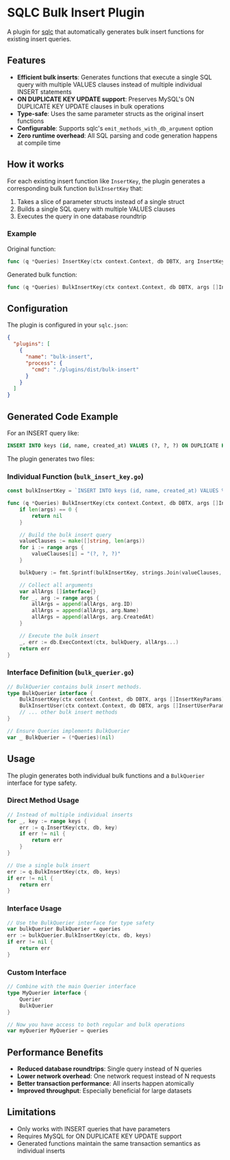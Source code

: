 # SQLC Bulk Insert Plugin

A plugin for [sqlc](https://github.com/sqlc-dev/sqlc) that automatically generates bulk insert functions for existing insert queries.

## Features

- **Efficient bulk inserts**: Generates functions that execute a single SQL query with multiple VALUES clauses instead of multiple individual INSERT statements
- **ON DUPLICATE KEY UPDATE support**: Preserves MySQL's ON DUPLICATE KEY UPDATE clauses in bulk operations
- **Type-safe**: Uses the same parameter structs as the original insert functions
- **Configurable**: Supports sqlc's `emit_methods_with_db_argument` option
- **Zero runtime overhead**: All SQL parsing and code generation happens at compile time

## How it works

For each existing insert function like `InsertKey`, the plugin generates a corresponding bulk function `BulkInsertKey` that:

1. Takes a slice of parameter structs instead of a single struct
2. Builds a single SQL query with multiple VALUES clauses
3. Executes the query in one database roundtrip

### Example

Original function:
```go
func (q *Queries) InsertKey(ctx context.Context, db DBTX, arg InsertKeyParams) error
```

Generated bulk function:
```go
func (q *Queries) BulkInsertKey(ctx context.Context, db DBTX, args []InsertKeyParams) error
```

## Configuration

The plugin is configured in your `sqlc.json`:

```json
{
  "plugins": [
    {
      "name": "bulk-insert",
      "process": {
        "cmd": "./plugins/dist/bulk-insert"
      }
    }
  ]
}
```

## Generated Code Example

For an INSERT query like:
```sql
INSERT INTO keys (id, name, created_at) VALUES (?, ?, ?) ON DUPLICATE KEY UPDATE name = VALUES(name)
```

The plugin generates two files:

### Individual Function (`bulk_insert_key.go`)
```go
const bulkInsertKey = `INSERT INTO keys (id, name, created_at) VALUES %s ON DUPLICATE KEY UPDATE name = VALUES(name)`

func (q *Queries) BulkInsertKey(ctx context.Context, db DBTX, args []InsertKeyParams) error {
    if len(args) == 0 {
        return nil
    }

    // Build the bulk insert query
    valueClauses := make([]string, len(args))
    for i := range args {
        valueClauses[i] = "(?, ?, ?)"
    }

    bulkQuery := fmt.Sprintf(bulkInsertKey, strings.Join(valueClauses, ", "))

    // Collect all arguments
    var allArgs []interface{}
    for _, arg := range args {
        allArgs = append(allArgs, arg.ID)
        allArgs = append(allArgs, arg.Name)
        allArgs = append(allArgs, arg.CreatedAt)
    }

    // Execute the bulk insert
    _, err := db.ExecContext(ctx, bulkQuery, allArgs...)
    return err
}
```

### Interface Definition (`bulk_querier.go`)
```go
// BulkQuerier contains bulk insert methods.
type BulkQuerier interface {
    BulkInsertKey(ctx context.Context, db DBTX, args []InsertKeyParams) error
    BulkInsertUser(ctx context.Context, db DBTX, args []InsertUserParams) error
    // ... other bulk insert methods
}

// Ensure Queries implements BulkQuerier
var _ BulkQuerier = (*Queries)(nil)
```

## Usage

The plugin generates both individual bulk functions and a `BulkQuerier` interface for type safety.

### Direct Method Usage
```go
// Instead of multiple individual inserts
for _, key := range keys {
    err := q.InsertKey(ctx, db, key)
    if err != nil {
        return err
    }
}

// Use a single bulk insert
err := q.BulkInsertKey(ctx, db, keys)
if err != nil {
    return err
}
```

### Interface Usage
```go
// Use the BulkQuerier interface for type safety
var bulkQuerier BulkQuerier = queries
err := bulkQuerier.BulkInsertKey(ctx, db, keys)
if err != nil {
    return err
}
```

### Custom Interface
```go
// Combine with the main Querier interface
type MyQuerier interface {
    Querier
    BulkQuerier
}

// Now you have access to both regular and bulk operations
var myQuerier MyQuerier = queries
```

## Performance Benefits

- **Reduced database roundtrips**: Single query instead of N queries
- **Lower network overhead**: One network request instead of N requests
- **Better transaction performance**: All inserts happen atomically
- **Improved throughput**: Especially beneficial for large datasets

## Limitations

- Only works with INSERT queries that have parameters
- Requires MySQL for ON DUPLICATE KEY UPDATE support
- Generated functions maintain the same transaction semantics as individual inserts